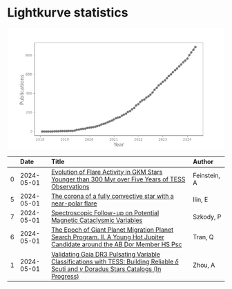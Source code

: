 
<h1>Lightkurve statistics</h1>

![publications](out/lightkurve-publications.png)  

|    | Date       | Title                                                                                                                                                                                                                  | Author       |
|---:|:-----------|:-----------------------------------------------------------------------------------------------------------------------------------------------------------------------------------------------------------------------|:-------------|
|  0 | 2024-05-01 | [Evolution of Flare Activity in GKM Stars Younger than 300 Myr over Five Years of TESS Observations](https://ui.adsabs.harvard.edu/abs/2024arXiv240500850F/abstract)                                                   | Feinstein, A |
|  5 | 2024-05-01 | [The corona of a fully convective star with a near-polar flare](https://ui.adsabs.harvard.edu/abs/2024arXiv240505580I/abstract)                                                                                        | Ilin, E      |
|  7 | 2024-05-01 | [Spectroscopic Follow-up on Potential Magnetic Cataclysmic Variables](https://ui.adsabs.harvard.edu/abs/2024AJ....167..186S/abstract)                                                                                  | Szkody, P    |
|  6 | 2024-05-01 | [The Epoch of Giant Planet Migration Planet Search Program. II. A Young Hot Jupiter Candidate around the AB Dor Member HS Psc](https://ui.adsabs.harvard.edu/abs/2024AJ....167..193T/abstract)                         | Tran, Q      |
|  1 | 2024-05-01 | [Validating Gaia DR3 Pulsating Variable Classifications with TESS: Building Reliable $\delta$ Scuti and $\gamma$ Doradus Stars Catalogs (In Progress)](https://ui.adsabs.harvard.edu/abs/2024arXiv240502264Z/abstract) | Zhou, A      |
    